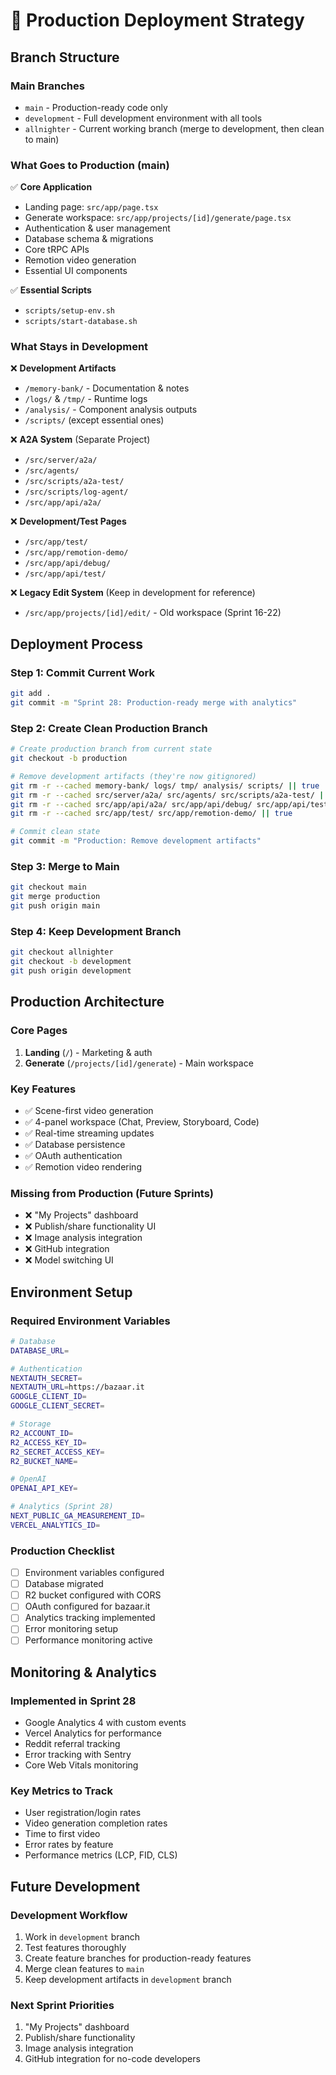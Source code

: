 # 🚀 Production Deployment Strategy

## **Branch Structure**

### **Main Branches**
- `main` - Production-ready code only
- `development` - Full development environment with all tools
- `allnighter` - Current working branch (merge to development, then clean to main)

### **What Goes to Production (main)**
✅ **Core Application**
- Landing page: `src/app/page.tsx`
- Generate workspace: `src/app/projects/[id]/generate/page.tsx`
- Authentication & user management
- Database schema & migrations
- Core tRPC APIs
- Remotion video generation
- Essential UI components

✅ **Essential Scripts**
- `scripts/setup-env.sh`
- `scripts/start-database.sh`

### **What Stays in Development**
❌ **Development Artifacts**
- `/memory-bank/` - Documentation & notes
- `/logs/` & `/tmp/` - Runtime logs
- `/analysis/` - Component analysis outputs
- `/scripts/` (except essential ones)

❌ **A2A System** (Separate Project)
- `/src/server/a2a/`
- `/src/agents/`
- `/src/scripts/a2a-test/`
- `/src/scripts/log-agent/`
- `/src/app/api/a2a/`

❌ **Development/Test Pages**
- `/src/app/test/`
- `/src/app/remotion-demo/`
- `/src/app/api/debug/`
- `/src/app/api/test/`

❌ **Legacy Edit System** (Keep in development for reference)
- `/src/app/projects/[id]/edit/` - Old workspace (Sprint 16-22)

## **Deployment Process**

### **Step 1: Commit Current Work**
```bash
git add .
git commit -m "Sprint 28: Production-ready merge with analytics"
```

### **Step 2: Create Clean Production Branch**
```bash
# Create production branch from current state
git checkout -b production

# Remove development artifacts (they're now gitignored)
git rm -r --cached memory-bank/ logs/ tmp/ analysis/ scripts/ || true
git rm -r --cached src/server/a2a/ src/agents/ src/scripts/a2a-test/ || true
git rm -r --cached src/app/api/a2a/ src/app/api/debug/ src/app/api/test/ || true
git rm -r --cached src/app/test/ src/app/remotion-demo/ || true

# Commit clean state
git commit -m "Production: Remove development artifacts"
```

### **Step 3: Merge to Main**
```bash
git checkout main
git merge production
git push origin main
```

### **Step 4: Keep Development Branch**
```bash
git checkout allnighter
git checkout -b development
git push origin development
```

## **Production Architecture**

### **Core Pages**
1. **Landing** (`/`) - Marketing & auth
2. **Generate** (`/projects/[id]/generate`) - Main workspace

### **Key Features**
- ✅ Scene-first video generation
- ✅ 4-panel workspace (Chat, Preview, Storyboard, Code)
- ✅ Real-time streaming updates
- ✅ Database persistence
- ✅ OAuth authentication
- ✅ Remotion video rendering

### **Missing from Production** (Future Sprints)
- ❌ "My Projects" dashboard
- ❌ Publish/share functionality UI
- ❌ Image analysis integration
- ❌ GitHub integration
- ❌ Model switching UI

## **Environment Setup**

### **Required Environment Variables**
```bash
# Database
DATABASE_URL=

# Authentication
NEXTAUTH_SECRET=
NEXTAUTH_URL=https://bazaar.it
GOOGLE_CLIENT_ID=
GOOGLE_CLIENT_SECRET=

# Storage
R2_ACCOUNT_ID=
R2_ACCESS_KEY_ID=
R2_SECRET_ACCESS_KEY=
R2_BUCKET_NAME=

# OpenAI
OPENAI_API_KEY=

# Analytics (Sprint 28)
NEXT_PUBLIC_GA_MEASUREMENT_ID=
VERCEL_ANALYTICS_ID=
```

### **Production Checklist**
- [ ] Environment variables configured
- [ ] Database migrated
- [ ] R2 bucket configured with CORS
- [ ] OAuth configured for bazaar.it
- [ ] Analytics tracking implemented
- [ ] Error monitoring setup
- [ ] Performance monitoring active

## **Monitoring & Analytics**

### **Implemented in Sprint 28**
- Google Analytics 4 with custom events
- Vercel Analytics for performance
- Reddit referral tracking
- Error tracking with Sentry
- Core Web Vitals monitoring

### **Key Metrics to Track**
- User registration/login rates
- Video generation completion rates
- Time to first video
- Error rates by feature
- Performance metrics (LCP, FID, CLS)

## **Future Development**

### **Development Workflow**
1. Work in `development` branch
2. Test features thoroughly
3. Create feature branches for production-ready features
4. Merge clean features to `main`
5. Keep development artifacts in `development` branch

### **Next Sprint Priorities**
1. "My Projects" dashboard
2. Publish/share functionality
3. Image analysis integration
4. GitHub integration for no-code developers 